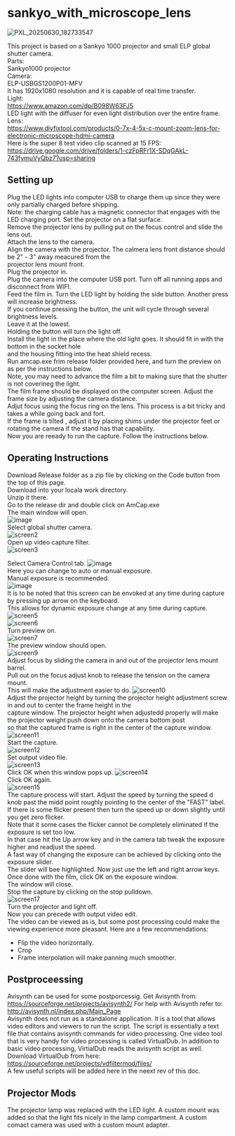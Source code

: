 # sankyo_with_microscope_lens  

![PXL_20250630_182733547](https://github.com/user-attachments/assets/af2bfed7-8a1a-4bb1-afcc-463e0f3d297c)

This project is based on a Sankyo 1000 projector and small ELP global shutter camera.  
Parts:  
Sankyo1000 projector  
Camera:  
ELP-USBGS1200P01-MFV  
It has 1920x1080 resolution and it is capable of real time transfer.  
Light:  
https://www.amazon.com/dp/B098W63FJ5  
LED light with the diffuser for even light distribution over the entire frame.  
Lens:  
https://www.diyfixtool.com/products/0-7x-4-5x-c-mount-zoom-lens-for-electronic-microscope-hdmi-camera  
Here is the super 8 test video clip scanned at 15 FPS:  
https://drive.google.com/drive/folders/1-czFpRFr1X-SDqGAkL-743fymuVyQbz7?usp=sharing

## Setting up  
Plug the LED lights into computer USB to charge them up since they were only partially charged before shipping.  
Note: the charging cable has a magnetic connector that engages with the LED charging port.
Set the projector on a flat surface.  
Remove the projector lens by pulling put on the focus control and slide the lens out.  
Attach the lens to the camera.  
Align the camera with the projector. The calmera lens front distance should be 2" - 3" away meacured from the   
projector lens mount front.  
Plug the projector in.   
Plug the camera into the computer USB port. Turn off all running apps and disconnect from WIFI.  
Feed the film in. 
Turn the LED light by holding the side button. Another press will increase brightness.  
If you continue pressing the button, the unit will cycle through several brightness levels.  
Leave it at the lowest.  
Holding the button will turn the light off.  
Install the light in the place where the old light goes. It should fit in with the bottom in the socket hole  
and the housing fitting into the heat shield recess.  
Run amcap.exe frim release folder provided here, and turn the preview on as per the instructions below.  
Note, you may need to advance the film a bit to making sure that the shutter is not coverineg the light.  
The film frame should be displayed on the computer screen. Adjust the frame size by adjusting the camera distance.  
Adjut focus using the focus ring on the lens.  This process is a bit tricky and takes a while going back and fort.  
If the frame is tilted , adjust it by placing shims under the projector feet or rotating the camera if the stand has that capability.    
Now you are reeady to run the capture. Follow the instructions below.

## Operating Instructions  
Download Release folder as a zip file by clicking on the Code button from the top of this page.   
Download into your locala work directory.  
Unzip it there.  
Go to the release dir and double click on AmCap.exe   
The main window will open.  
![image](https://github.com/user-attachments/assets/8b795462-a885-40b0-ae48-b7304b1577a2)  
Select global shutter camera.  
![screen2](https://github.com/vintagefilmography/sankyo_real_time_capture/assets/48537944/31432177-792d-4b24-bf06-d58ea61afefd)   
Open up video capture filter.  
![screen3](https://github.com/vintagefilmography/sankyo_real_time_capture/assets/48537944/b4812322-0bca-478c-beda-bf30eee6fdd3)  
  
Select Camera Control tab. 
![image](https://github.com/user-attachments/assets/426ed035-6ade-402f-abab-6f343c46cdec)  
Here you can change to auto or manual exposure.  
Manual exposure is recommended.  
![image](https://github.com/user-attachments/assets/fae7940e-4849-44e3-a883-49258a79be5d)  
It is to be noted that this screen can be envoked at any time during capture by pressing up arrow on the keyboard.  
This allows for dynamic exposure change at any time during capture.  
![screen5](https://github.com/vintagefilmography/sankyo_real_time_capture/assets/48537944/1a741eb8-49dd-4831-aec7-0d6521a3948e)  
![screen6](https://github.com/vintagefilmography/sankyo_real_time_capture/assets/48537944/5b482be2-e268-4174-b48d-42a687adceef)  
Turn preview on.  
![screen7](https://github.com/vintagefilmography/sankyo_real_time_capture/assets/48537944/b5dfb735-9e85-470e-95a3-6d5c262c856e)  
The preview window should open.  
![screen9](https://github.com/vintagefilmography/sankyo_real_time_capture/assets/48537944/2edda9b2-7c0b-4870-aebd-e29851d7fd61)  
Adjust focus by sliding the camera in and out of the projector lens mount barrel.  
Pull out on the focus adjust knob to release the tension on the camera mount.  
This will make the adjustment easier to do. 
![screen10](https://github.com/vintagefilmography/sankyo_real_time_capture/assets/48537944/96c1e6b2-c46a-439d-ae76-0a1c5af9ffa3)  
Adjust the projector height by turning the projector height adjustment screw in and out to center the frame height in the   
capture window. The projector height when adjustedd properly will make the projector weight push down onto the camera bottom post  
so that the captured frame is right in the center of the capture window.  
![screen11](https://github.com/vintagefilmography/sankyo_real_time_capture/assets/48537944/dbf3b95c-0e63-4b4e-b1b0-185b029f04d4)  
Start the capture.  
![screen12](https://github.com/vintagefilmography/sankyo_real_time_capture/assets/48537944/5bb53971-cb2d-4c95-b7f4-99318d242bf9)  
Set output video file.  
![screen13](https://github.com/vintagefilmography/sankyo_real_time_capture/assets/48537944/de5209ed-7510-4460-97d2-f7a3f31f4f97)  
Click OK when this window pops up.
![screen14](https://github.com/vintagefilmography/sankyo_real_time_capture/assets/48537944/f70f5417-bf1b-4405-aef5-2c292a1e8d5f)  
Click OK again.  
![screen15](https://github.com/vintagefilmography/sankyo_real_time_capture/assets/48537944/76b3038c-7292-48cc-bf5a-9aa963c6efaf)  
The capture process will start.
Adjust the speed by turning the speed d knob past the midd point roughly pointing to the center of the "FAST" label.
If there is some flicker present then turn the speed up or down slightly until you get zero flicker.  
Note that it some cases the flicker cannot be completely eliminated if the exposure is set too low.  
In that case hit the Up arrow key and in the camera tab tweak the exposure higher and readjust the speed.  
A fast way of changing the exposure can be achieved by clicking onto the exposure slider.  
The slider will bee highlighted. Now just use the left and right arrow keys.  
Once done  with the  film, click OK on the exposure window.  
The window will close.  
Stop the capture by clicking on the stop  pulldown.  
![screen17](https://github.com/vintagefilmography/sankyo_real_time_capture/assets/48537944/9fc70d23-b582-4c23-8853-8ff1a3ed9c58)  
Turn the projector and light off.  
Now you can precede with output video edit.  
The video can be viewed as is, but some post processing could make the viewing
experience more pleasant.
Here are a few recommendations:
-  Flip the video horizontally.
-  Crop
-  Frame interpolation will make panning much smoother.

## Postproceessing
Avisynth can be used for some postporcessig.  Get Avisynth from:
https://sourceforge.net/projects/avisynth2/
For help with Avisynth refer to:  
http://avisynth.nl/index.php/Main_Page  
Avisynth does not run as a standalone application. It is a tool that allows video editors and viewers to run the script.
The script is essentially a text file that contains avisynth commands for video processing.
One video tool that is very handy for video processing is called VirtualDub.
In addition to basic video processing, VirtialDub reads the avisynth script as well.
Download VirtualDub from here:
https://sourceforge.net/projects/vdfiltermod/files/  
A few useful scripts will be added here in the neext rev of this doc.

## Projector Mods
The projector lamp was replaced with the LED light. 
A custom mount was added so that the light fits nicely in the lamp compartment. 
A custom comact camera was used with a custom mount adapter.  
